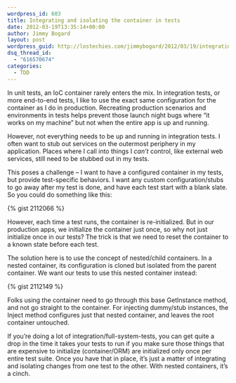 ```yaml
---
wordpress_id: 603
title: Integrating and isolating the container in tests
date: 2012-03-19T13:35:14+00:00
author: Jimmy Bogard
layout: post
wordpress_guid: http://lostechies.com/jimmybogard/2012/03/19/integrating-and-isolating-the-container-in-tests/
dsq_thread_id:
  - "616570674"
categories:
  - TDD
---
```

In unit tests, an IoC container rarely enters the mix. In integration tests, or more end-to-end tests, I like to use the exact same configuration for the container as I do in production. Recreating production scenarios and environments in tests helps prevent those launch night bugs where “it works on my machine” but not when the entire app is up and running.

However, not everything needs to be up and running in integration tests. I often want to stub out services on the outermost periphery in my application. Places where I call into things I _can’t_ control, like external web services, still need to be stubbed out in my tests.

This poses a challenge – I want to have a configured container in my tests, but provide test-specific behaviors. I want any custom configuration/stubs to go away after my test is done, and have each test start with a blank slate. So you could do something like this:

{% gist 2112066 %}

However, each time a test runs, the container is re-initialized. But in our production apps, we initialize the container just once, so why not just initialize once in our tests? The trick is that we need to reset the container to a known state before each test.

The solution here is to use the concept of nested/child containers. In a nested container, its configuration is cloned but isolated from the parent container. We want our tests to use this nested container instead:

{% gist 2112149 %}

Folks using the container need to go through this base GetInstance method, and not go straight to the container. For injecting dummy/stub instances, the Inject method configures just that nested container, and leaves the root container untouched.

If you’re doing a lot of integration/full-system-tests, you can get quite a drop in the time it takes your tests to run if you make sure those things that are expensive to initialize (container/ORM) are initialized only once per entire test suite. Once you have that in place, it’s just a matter of integrating and isolating changes from one test to the other. With nested containers, it’s a cinch.